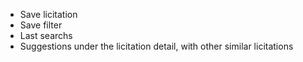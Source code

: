 - Save licitation
- Save filter
- Last searchs
- Suggestions under the licitation detail, with other similar licitations
